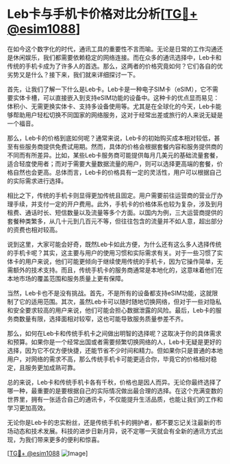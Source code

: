 # Leb卡与手机卡价格对比分析[[TG💪+ @esim1088](https://t.me/s/esim1088)]

在如今这个数字化的时代，通讯工具的重要性不言而喻。无论是日常的工作沟通还是休闲娱乐，我们都需要依赖稳定的网络连接。而在众多的通讯选择中，Leb卡和传统的手机卡成为了许多人的首选。那么，这两者的价格究竟如何？它们各自的优劣势又是什么？接下来，我们就来详细探讨一下。

首先，让我们了解一下什么是Leb卡。Leb卡是一种电子SIM卡（eSIM），它不需要实体卡槽，可以直接嵌入到支持eSIM功能的设备中。这种卡的优点显而易见：体积小、无需更换实体卡、支持多设备使用等。尤其是在全球化的今天，Leb卡能够帮助用户轻松切换不同国家的网络服务，这对于经常出差或旅行的人来说无疑是一个福音。

那么，Leb卡的价格到底如何呢？通常来说，Leb卡的初始购买成本相对较低，甚至有些服务商提供免费试用期。然而，具体的价格会根据套餐内容和服务提供商的不同而有所差异。比如，某些Leb卡服务商可能提供每月几美元的基础流量套餐，适合轻度使用者；而对于需要大量数据流量的用户，则可以选择更高端的套餐，价格自然也会更高。总体而言，Leb卡的价格具有一定的灵活性，用户可以根据自己的实际需求进行选择。

相比之下，传统的手机卡则显得更加传统且固定。用户需要前往运营商的营业厅办理手续，并支付一定的开户费用。此外，手机卡的价格体系也较为复杂，涉及到月租费、通话时长、短信数量以及流量等多个方面。以国内为例，三大运营商提供的套餐种类繁多，从几十元到几百元不等，但往往包含的流量并不如人意，超出部分的资费也相对较高。

说到这里，大家可能会好奇，既然Leb卡如此方便，为什么还有这么多人选择传统的手机卡呢？其实，这主要与用户的使用习惯和实际需求有关。对于一些习惯了实体卡的用户来说，他们可能更倾向于继续使用传统的手机卡，因为它操作简单，无需额外的技术支持。而且，传统手机卡的服务商通常是本地化的，这意味着他们在本地市场的覆盖范围和服务质量上更有保障。

当然，Leb卡也不是没有挑战。首先，不是所有的设备都支持eSIM功能，这就限制了它的适用范围。其次，虽然Leb卡可以随时随地切换网络，但对于一些对隐私和安全要求较高的用户来说，他们可能会担心数据泄露的风险。最后，Leb卡的服务商数量有限，选择面相对较窄，这也可能导致服务质量参差不齐。

那么，如何在Leb卡和传统手机卡之间做出明智的选择呢？这取决于你的具体需求和预算。如果你是一个经常出国或者需要频繁切换网络的人，Leb卡无疑是更好的选择，因为它不仅方便快捷，还能节省不少时间和精力。但如果你只是普通的本地用户，对网络的需求不高，那么传统手机卡可能更适合你，毕竟它的价格相对稳定，且服务更加成熟可靠。

总的来说，Leb卡和传统手机卡各有千秋，价格也是因人而异。无论你最终选择了哪一种，最重要的是要根据自己的实际情况做出最合理的选择。在这个充满变数的世界里，拥有一张适合自己的通讯卡，不仅能提升生活品质，也能让我们的工作和学习更加高效。

无论你是Leb卡的忠实粉丝，还是传统手机卡的拥护者，都不要忘记关注最新的市场动态和技术发展。科技的进步日新月异，说不定哪一天就会有全新的通讯方式出现，为我们带来更多的便利和惊喜。

[[TG💪+ @esim1088](https://t.me/s/esim1088) ![Image](https://i.postimg.cc/4NQfJmqS/Snipaste-2025-05-13-00-14-12.png)]